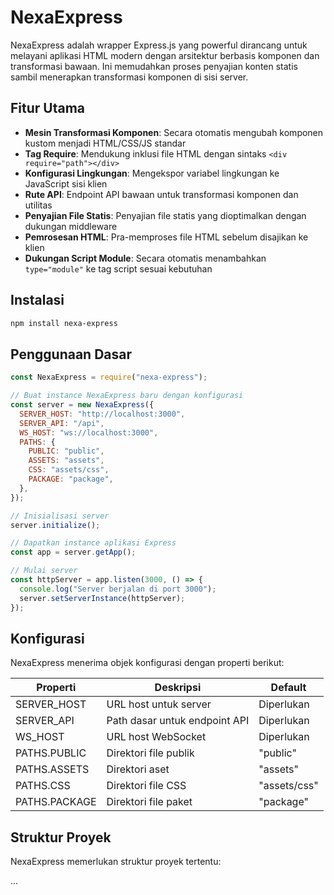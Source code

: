 # NexaExpress

NexaExpress adalah wrapper Express.js yang powerful dirancang untuk melayani aplikasi HTML modern dengan arsitektur berbasis komponen dan transformasi bawaan. Ini memudahkan proses penyajian konten statis sambil menerapkan transformasi komponen di sisi server.

## Fitur Utama

- **Mesin Transformasi Komponen**: Secara otomatis mengubah komponen kustom menjadi HTML/CSS/JS standar
- **Tag Require**: Mendukung inklusi file HTML dengan sintaks `<div require="path"></div>`
- **Konfigurasi Lingkungan**: Mengekspor variabel lingkungan ke JavaScript sisi klien
- **Rute API**: Endpoint API bawaan untuk transformasi komponen dan utilitas
- **Penyajian File Statis**: Penyajian file statis yang dioptimalkan dengan dukungan middleware
- **Pemrosesan HTML**: Pra-memproses file HTML sebelum disajikan ke klien
- **Dukungan Script Module**: Secara otomatis menambahkan `type="module"` ke tag script sesuai kebutuhan

## Instalasi

```bash
npm install nexa-express
```

## Penggunaan Dasar

```javascript
const NexaExpress = require("nexa-express");

// Buat instance NexaExpress baru dengan konfigurasi
const server = new NexaExpress({
  SERVER_HOST: "http://localhost:3000",
  SERVER_API: "/api",
  WS_HOST: "ws://localhost:3000",
  PATHS: {
    PUBLIC: "public",
    ASSETS: "assets",
    CSS: "assets/css",
    PACKAGE: "package",
  },
});

// Inisialisasi server
server.initialize();

// Dapatkan instance aplikasi Express
const app = server.getApp();

// Mulai server
const httpServer = app.listen(3000, () => {
  console.log("Server berjalan di port 3000");
  server.setServerInstance(httpServer);
});
```

## Konfigurasi

NexaExpress menerima objek konfigurasi dengan properti berikut:

| Properti      | Deskripsi                     | Default      |
| ------------- | ----------------------------- | ------------ |
| SERVER_HOST   | URL host untuk server         | Diperlukan   |
| SERVER_API    | Path dasar untuk endpoint API | Diperlukan   |
| WS_HOST       | URL host WebSocket            | Diperlukan   |
| PATHS.PUBLIC  | Direktori file publik         | "public"     |
| PATHS.ASSETS  | Direktori aset                | "assets"     |
| PATHS.CSS     | Direktori file CSS            | "assets/css" |
| PATHS.PACKAGE | Direktori file paket          | "package"    |

## Struktur Proyek

NexaExpress memerlukan struktur proyek tertentu:

...
